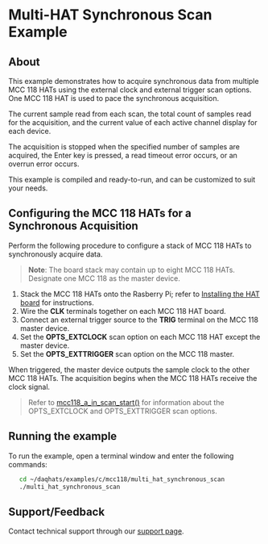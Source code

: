 # Multi-HAT Synchronous Scan Example

## About
This example demonstrates how to acquire synchronous data from multiple 
MCC 118 HATs using the external clock and external trigger scan options.
One MCC 118 HAT is used to pace the synchronous acquisition.

The current sample read from each scan, the total count of samples read 
for the acquisition, and the current value of each active channel display
for each device.

The acquisition is stopped when the specified number of samples are acquired, 
the Enter key is pressed, a read timeout error occurs, or an overrun error
occurs. 

This example is compiled and ready-to-run, and can be customized to suit 
your needs.

## Configuring the MCC 118 HATs for a Synchronous Acquisition
Perform the following procedure to configure a stack of MCC 118 HATs to 
synchronously acquire data.

> **Note**: The board stack may contain up to eight MCC 118 HATs. 
Designate one MCC 118 as the master device.

1. Stack the MCC 118 HATs onto the Rasberry Pi; refer to 
[Installing the HAT board](https://www.mccdaq.com/PDFs/Manuals/DAQ-HAT/hardware.html)
for instructions.
2. Wire the **CLK** terminals together on each MCC 118 HAT board.
3. Connect an external trigger source to the **TRIG** terminal on the MCC 118 
master device.
4. Set the **OPTS_EXTCLOCK** scan option on each MCC 118 HAT except the master device.
5. Set the **OPTS_EXTTRIGGER** scan option on the MCC 118 master.

When triggered, the master device outputs the sample clock to the other MCC 118
HATs. The acquisition begins when the MCC 118 HATs receive the clock signal.

> Refer to 
[mcc118_a_in_scan_start()](https://www.mccdaq.com/PDFs/Manuals/DAQ-HAT/c.html#c.mcc118_a_in_scan_start) 
for information about the OPTS_EXTCLOCK and OPTS_EXTTRIGGER scan options.

## Running the example
To run the example, open a terminal window and enter the following commands:
```sh
   cd ~/daqhats/examples/c/mcc118/multi_hat_synchronous_scan
   ./multi_hat_synchronous_scan
```

## Support/Feedback
Contact technical support through our 
[support page](https://www.mccdaq.com/support/support_form.aspx).
